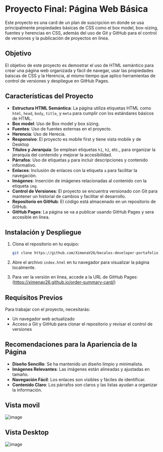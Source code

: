 # Proyecto Final: Página Web Básica

Este proyecto es una card de un plan de suscrpcion en donde se usa principalmente propiedades básicas de CSS como el box model, box-sizing, fuentes y herencias en CSS, además del uso de Git y GitHub para el control de versiones y la publicación de proyectos en línea.

## Objetivo

El objetivo de este proyecto es demostrar el uso de HTML semántico para crear una página web organizada y fácil de navegar, usar las propiedades baiscas de CSS y la Herencia, al mismo tiempo que aplico herramientas de control de versiones y despliegue en GitHub Pages.

## Características del Proyecto

- **Estructura HTML Semántica**: La página utiliza etiquetas HTML como `html`, `head`, `body`, `title`, y `meta` para cumplir con los estándares básicos de HTML.
- **Box model**: Uso de Box model y box sizing.
- **Fuentes**: Uso de fuentes externas en el proyecto.
- **Herencia**: Uso de Herecia.
- **Responsivo**: El proyecto es mobile first y tiene vista mobile y de Desktop
- **Títulos y Jerarquía**: Se emplean etiquetas `h1`, `h2`, etc., para organizar la jerarquía del contenido y mejorar la accesibilidad.
- **Párrafos**: Uso de etiquetas `p` para incluir descripciones y contenido informativo.
- **Enlaces**: Inclusión de enlaces con la etiqueta `a` para facilitar la navegación.
- **Imágenes**: Inserción de imágenes relacionadas al contenido con la etiqueta `img`.
- **Control de Versiones**: El proyecto se encuentra versionado con Git para mantener un historial de cambios y facilitar el desarrollo.
- **Repositorio en GitHub**: El código está almacenado en un repositorio de GitHub.
- **GitHub Pages**: La página se va a publicar usando GitHub Pages y sera accesible en línea.

## Instalación y Despliegue

1. Clona el repositorio en tu equipo:

   ```bash
   git clone https://github.com/XimenaV26/becalos-developer-portafolio.git
   ```

2. Abre el archivo `index.html` en tu navegador para visualizar la página localmente.

3. Para ver la versión en línea, accede a la URL de GitHub Pages: (https://ximenav26.github.io/order-summary-card/)

## Requisitos Previos

Para trabajar con el proyecto, necesitarás:

- Un navegador web actualizado
- Acceso a Git y GitHub para clonar el repositorio y revisar el control de versiones

## Recomendaciones para la Apariencia de la Página

- **Diseño Sencillo**: Se ha mantenido un diseño limpio y minimalista.
- **Imágenes Relevantes**: Las imágenes están alineadas y ajustadas en tamaño.
- **Navegación Fácil**: Los enlaces son visibles y fáciles de identificar.
- **Contenido Claro**: Los párrafos son claros y las listas ayudan a organizar la información.

## Vista movil
![image](https://github.com/user-attachments/assets/13e6be0c-dea0-4218-86c0-4def5973f792)

## Vista Desktop
![image](https://github.com/user-attachments/assets/660c5d37-af7a-4452-8f55-a30f3e77e9de)

